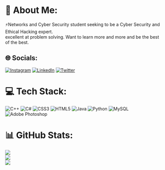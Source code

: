 # 💫 About Me:
⚡Networks and Cyber Security student seeking to be a Cyber Security and Ethical Hacking expert. <br>excellent at problem solving. Want to learn more and more and be the best of the best.


## 🌐 Socials:
[![Instagram](https://img.shields.io/badge/Instagram-%23E4405F.svg?logo=Instagram&logoColor=white)](https://instagram.com/kareem.shamseldeen) [![LinkedIn](https://img.shields.io/badge/LinkedIn-%230077B5.svg?logo=linkedin&logoColor=white)](https://www.linkedin.com/in/kareem-shamseldeen-181bb8216/) [![Twitter](https://img.shields.io/badge/Twitter-%231DA1F2.svg?logo=Twitter&logoColor=white)](https://twitter.com/@_1ZEUS_) 

# 💻 Tech Stack:
![C++](https://img.shields.io/badge/c++-%2300599C.svg?style=flat&logo=c%2B%2B&logoColor=white) ![C#](https://img.shields.io/badge/c%23-%23239120.svg?style=flat&logo=c-sharp&logoColor=white) ![CSS3](https://img.shields.io/badge/css3-%231572B6.svg?style=flat&logo=css3&logoColor=white) ![HTML5](https://img.shields.io/badge/html5-%23E34F26.svg?style=flat&logo=html5&logoColor=white) ![Java](https://img.shields.io/badge/java-%23ED8B00.svg?style=flat&logo=java&logoColor=white) ![Python](https://img.shields.io/badge/python-3670A0?style=flat&logo=python&logoColor=ffdd54) ![MySQL](https://img.shields.io/badge/mysql-%2300f.svg?style=flat&logo=mysql&logoColor=white) ![Adobe Photoshop](https://img.shields.io/badge/adobephotoshop-%2331A8FF.svg?style=flat&logo=adobephotoshop&logoColor=white)
# 📊 GitHub Stats:
![](https://github-readme-stats.vercel.app/api?username=KareemShamsEldeen&theme=gotham&hide_border=false&include_all_commits=true&count_private=true)<br/>
![](https://github-readme-streak-stats.herokuapp.com/?user=KareemShamsEldeen&theme=gotham&hide_border=false)<br/>
![](https://github-readme-stats.vercel.app/api/top-langs/?username=KareemShamsEldeen&theme=gotham&hide_border=false&include_all_commits=true&count_private=true&layout=compact)
